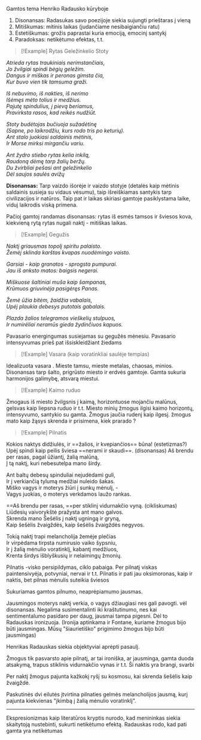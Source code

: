 Gamtos tema Henriko Radausko kūryboje

1. Disonansas: Radasukas savo poezijoje siekia sujungti prieštaras į vieną
2. Mitiškumas: mitinis laikas (judančiame nesibaigiančiu ratu)
3. Estetiškumas: grožis paprastai kuria emociją, emocinį santykį
4. Paradoksas: netikėtumo efektas, t.t.


>[!Example]  Rytas Geležinkelio Stoty

*Atrieda rytas traukiniais nerimstančiais,*  
*Jo žvilgiai spindi bėgių geležim.*  
*Dangus ir miškas ir peronas gimsta čia,*  
*Kur buvo vien tik tamsuma graži.*  
  
*Iš nebuvimo, iš nakties, iš nerimo*  
*Išėmęs mėto tolius ir medžius.*  
*Pajutę spindulius, į pievą beriamus,*  
*Pravirksta rasos, kad reikės nudžiūt.*  
  
*Stoty budėtojas bučiuoja sužadėtinę*  
*(Sapne, po laikrodžiu, kurs rodo tris po keturių).*  
*Ant stalo juokiasi saldainis mėtinis,*  
*Ir Morse mirksi mirgančiu variu.*  
  
*Ant žydro stiebo rytas kelia inkilą,*  
*Raudoną dėmę tarp žalių beržų.*  
*Du žvirbliai pešasi ant geležinkelio*  
*Dėl saujos saulės avižų*

**Disonansas:** 
Tarp vaizdo išorėje ir vaizdo stotyje (detalės kaip mėtinis saldainis susieja su vidaus vėsumu), taip išreiškiamas santykis tarp civilizacijos ir natūros. Taip pat ir laikas skiriasi gamtoje pasiklystama laike, viduj laikrodis viską primena. 

Pačioj gamtoj randamas disonansas: rytas iš esmės tamsos ir šviesos kova, kiekvieną rytą rytas nugali naktį - mitiškas laikas.


> [!Example] Gegužis

*Naktį griausmas topolį spiritu palaisto.*  
*Žemėj sklinda karštas kvapas nuodėmingo vaisto.*  
  
*Garsiai - kaip granatos - sprogsta pumpurai.*  
*Jau iš anksto matos: baigsis negerai.*  
  
*Miškuose šaltiniai muša kaip šampanas,*  
*Krūmuos griuvinėja pasigėręs Panas.*  
  
*Žemė ūžia bitėm, žaidžia vabalais,*  
*Upėj plaukia debesys putotais gabalais.*  
  
*Plazda žalios telegramos vieškelių stulpuos,*  
*Ir numirėliai neramūs gieda žydinčiuos kapuos.*

Pavasario energingumas susiejamas su gegužės mėnesiu. Pavasario intensyvumas prieš pat išsiskleidžiant žiedams


> [!Example] Vasara (kaip voratinkliai saulėje tempias)

Idealizuota vasara . Mieste tamsu, mieste metalas, chaosas, minios. Disonansas tarp šalto, prigrūsto miesto ir erdvės gamtoje. Gamta sukuria harmonijos galimybę, atsvarą miestui. 


> [!Example] Kaimo ruduo

Žmogaus iš miesto žvilgsnis į kaimą, horizontuose mojančiu malūnus, gelsvas kaip liepsna ruduo ir t.t.
Miesto minių žmogus ilgisi kaimo horizontų, intensyvumo, santykio su gamta.
Žmogus jaučia rudenį kaip ilgesį.  žmogus mato kaip žąsys skrenda ir prisimena, kiek prarado ?

> [!Example] Pilnatis 

Kokios naktys didžiulės, ir ==žalios, ir kvepiančios== būna!  (estetizmas?)
Upėj spindi kaip peilis šviesa ==nerami ir skaudi==.  (disonansas)
Aš brendu per rasas, pagal ūžiantį, žalią malūną,  
Į tą naktį, kuri nebesutelpa mano širdy.  
  
Ant baltų debesų spinduliai nejudėdami guli,  
Ir į verkiančią tylumą medžiai nuleido šakas.  
Miško vagys ir moterys žiūri į sunkų mėnulį, -  
Vagys juokias, o moterys verkdamos laužo rankas.  
  
==Aš brendu per rasas, ==per stiklinį vidurnakčio vyną.  (cikliskumas)
Liūdesių vaivorykštė pražysta ant mano galvos.  
Skrenda mano Šešėlis į naktį ugningą ir gryną,  
Kaip šešėlis žvaigždės, kaip šešėlis žvaigždės negyvos.  
  
Tokią naktį trapi melancholija žemėje plečias  
Ir virpėdama tirpsta numirusio vaiko šypsniu,  
Ir į žalią mėnulio voratinklį, kabantį medžiuos,  
Krenta širdys išblyškusių ir nelaimingų žmonių.

Pilnatis -visko persipildymas, ciklo pabaiga. Per pilnatį viskas paintensivyėja, potvyniai, nervai ir t.t. Pilnatis ir pati jau oksimoronas, kaip ir naktis, bet pilnas mėnulis suteikia šviesos

Sukuriamas gamtos pilnumo, neaprėpiamumo jausmas. 

Jausmingos moterys naktį verkia, o vagys džiaugiasi nes gali pavogti. vėl disonansas. Negalima susimentalinti iki kraštutinumo, nes kai sentimentalumo pasidaro per daug, jausmai tampa pigesni. Dėl to Radauskas ironizuoja. (Ironija aptinkama ir Fontane, kuriame žmogus bijo būti jausmingas. Mūsų "šiaurietiško" prigimimo žmogus bijo būti jausmingas)

Henrikas Radauskas siekia objektyviai aprėpti pasaulį. 

Žmogus tik pasvarsto apie pilnatį, ar tai ironiška, ar jausminga, gamta duoda atsakymą, trapus stiklinis vidurnakčio vynas ir t.t. Ši naktis yra brangi, svarbi

Per naktį žmogus pajunta kažkokį ryšį su kosmosu, kai skrenda šešėlis kaip žvaigždė. 

Paskutinės dvi eilutės įtvirtina pilnaties gelmės melancholijos jausmą, kurį pajunta kiekvienas "įkimbą į žalią mėnulio voratinklį".

---

Ekspresionizmas kaip literatūros kryptis nurodo, kad menininkas siekia skaitytoją nustebinti, sukurti netikėtumo efektą. Radauskas rodo, kad pati gamta yra netikėtumas